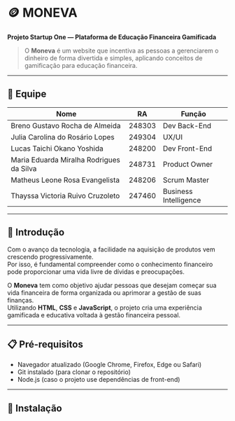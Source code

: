 # 🪙 MONEVA

**Projeto Startup One — Plataforma de Educação Financeira Gamificada**

> O **Moneva** é um website que incentiva as pessoas a gerenciarem o dinheiro de forma divertida e simples, aplicando conceitos de gamificação para educação financeira.

---

## 👥 Equipe

| Nome | RA | Função |
|------|----|--------|
| Breno Gustavo Rocha de Almeida | 248303 | Dev Back-End |
| Julia Carolina do Rosário Lopes | 249304 | UX/UI |
| Lucas Taichi Okano Yoshida | 248200 | Dev Front-End |
| Maria Eduarda Miralha Rodrigues da Silva | 248731 | Product Owner |
| Matheus Leone Rosa Evangelista | 248206 | Scrum Master |
| Thayssa Victoria Ruivo Cruzoleto | 247460 | Business Intelligence |

---

## 🚀 Introdução

Com o avanço da tecnologia, a facilidade na aquisição de produtos vem crescendo progressivamente.  
Por isso, é fundamental compreender como o conhecimento financeiro pode proporcionar uma vida livre de dívidas e preocupações.

O **Moneva** tem como objetivo ajudar pessoas que desejam começar sua vida financeira de forma organizada ou aprimorar a gestão de suas finanças.  
Utilizando **HTML**, **CSS** e **JavaScript**, o projeto cria uma experiência gamificada e educativa voltada à gestão financeira pessoal.

---

## 📋 Pré-requisitos

- Navegador atualizado (Google Chrome, Firefox, Edge ou Safari)  
- Git instalado (para clonar o repositório)  
- Node.js (caso o projeto use dependências de front-end)

---

## 🔧 Instalação





 
